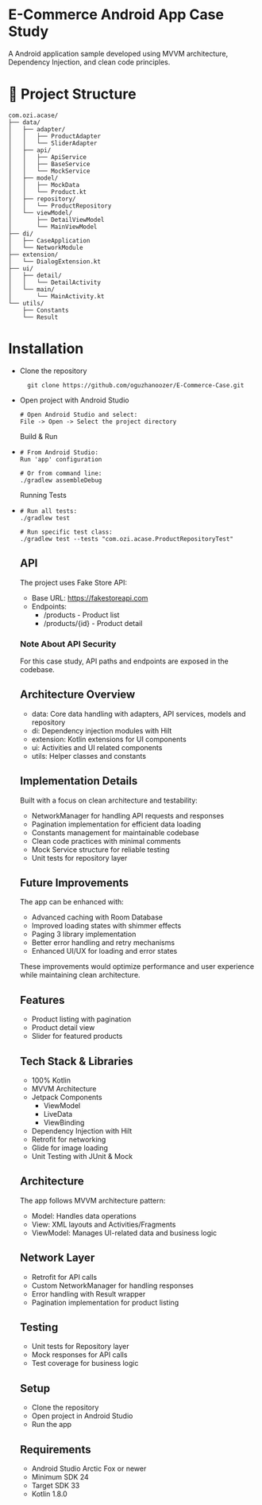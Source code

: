 # E-Commerce Android App Case Study
A Android application sample developed using MVVM architecture, Dependency Injection, and clean code principles.

# 📁 Project Structure
```
com.ozi.acase/
├── data/
│   ├── adapter/
│   │   ├── ProductAdapter
│   │   └── SliderAdapter
│   ├── api/
│   │   ├── ApiService
│   │   ├── BaseService
│   │   └── MockService
│   ├── model/
│   │   ├── MockData
│   │   └── Product.kt
│   ├── repository/
│   │   └── ProductRepository
│   └── viewModel/
│       ├── DetailViewModel
│       └── MainViewModel
├── di/
│   ├── CaseApplication
│   └── NetworkModule
├── extension/
│   └── DialogExtension.kt
├── ui/
│   ├── detail/
│   │   └── DetailActivity
│   └── main/
│       └── MainActivity.kt
└── utils/
    ├── Constants
    └── Result
```

# Installation
<ul>
  <li>
  Clone the repository
  
  ```  
    git clone https://github.com/oguzhanoozer/E-Commerce-Case.git
  ```
  </li>

   <li> 
Open project with Android Studio

```
# Open Android Studio and select:
File -> Open -> Select the project directory

```
Build & Run
<li>

```
# From Android Studio:
Run 'app' configuration

# Or from command line:
./gradlew assembleDebug
```
</li>

Running Tests
<li>

```
# Run all tests:
./gradlew test

# Run specific test class:
./gradlew test --tests "com.ozi.acase.ProductRepositoryTest"
```
</li>

## API
The project uses Fake Store API:
- Base URL: https://fakestoreapi.com
- Endpoints:
  - /products - Product list
  - /products/{id} - Product detail

### Note About API Security
For this case study, API paths and endpoints are exposed in the codebase.

## Architecture Overview
- data: Core data handling with adapters, API services, models and repository
- di: Dependency injection modules with Hilt
- extension: Kotlin extensions for UI components
- ui: Activities and UI related components
- utils: Helper classes and constants

## Implementation Details
Built with a focus on clean architecture and testability:
- NetworkManager for handling API requests and responses
- Pagination implementation for efficient data loading
- Constants management for maintainable codebase
- Clean code practices with minimal comments
- Mock Service structure for reliable testing
- Unit tests for repository layer

## Future Improvements
The app can be enhanced with:
- Advanced caching with Room Database
- Improved loading states with shimmer effects
- Paging 3 library implementation
- Better error handling and retry mechanisms
- Enhanced UI/UX for loading and error states
   
These improvements would optimize performance and user experience while maintaining clean architecture.

## Features
- Product listing with pagination
- Product detail view
- Slider for featured products

## Tech Stack & Libraries
- 100% Kotlin
- MVVM Architecture
- Jetpack Components
  - ViewModel
  - LiveData
  - ViewBinding
- Dependency Injection with Hilt
- Retrofit for networking
- Glide for image loading
- Unit Testing with JUnit & Mock

## Architecture
The app follows MVVM architecture pattern:
- Model: Handles data operations
- View: XML layouts and Activities/Fragments
- ViewModel: Manages UI-related data and business logic

## Network Layer
- Retrofit for API calls
- Custom NetworkManager for handling responses
- Error handling with Result wrapper
- Pagination implementation for product listing

## Testing
- Unit tests for Repository layer
- Mock responses for API calls
- Test coverage for business logic

## Setup
- Clone the repository
- Open project in Android Studio
- Run the app

## Requirements
- Android Studio Arctic Fox or newer
- Minimum SDK 24
- Target SDK 33
- Kotlin 1.8.0



